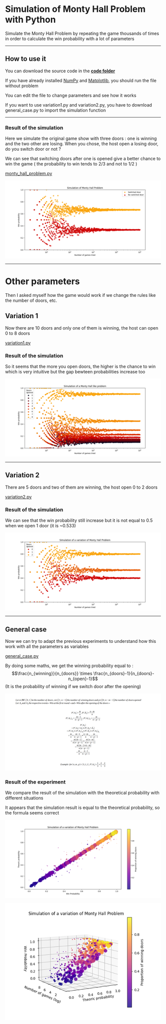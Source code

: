 # Simulation of Monty Hall Problem with Python

Simulate the Monty Hall Problem by repeating the game thousands of times in order to calculate the win probability with a lot of parameters

---

## How to use it
You can download the source code in the [**code folder**](code/)

If you have already installed [NumPy](https://numpy.org/) and [Matplotlib](https://matplotlib.org/), you should run the file without problem

You can edit the file to change parameters and see how it works 

If you want to use variation1.py and variation2.py, you have to download general_case.py to import the simulation function

---

### Result of the simulation
Here we simulate the original game show with three doors : one is winning and the two other are losing. When you chose, the host open a losing door, do you switch door or not ?

We can see that switching doors after one is opened give a better chance to win the game ( the probability to win tends to 2/3 and not to 1/2 )

[monty_hall_problem.py](code/monty_hall_problem.py)

![Simulation's result of the Monty Hall problem](img/result1.png)


---

# Other parameters

Then I asked myself how the game would work if we change the rules like the number of doors, etc.


## Variation 1
Now there are 10 doors and only one of them is winning, the host can open 0 to 8 doors

[variation1.py](code/variation1.py)

### Result of the simulation
So it seems that the more you open doors, the higher is the chance to win which is very intuitive but the gap bewteen probabilities increase too


![Simulation's result of a Monty Hall problem with 10 doors](img/result2.png)

---

## Variation 2

There are 5 doors and two of them are winning, the host open 0 to 2 doors

[variation2.py](code/variation2.py)

### Result of the simulation
We can see that the win probability still increase but it is not equal to 0.5 when we open 1 door (it is ~0.533)

![Simulation's result of a Monty Hall problem with five doors](img/result3.png)

---

## General case

Now we can try to adapt the previous experiments to understand how this work with all the parameters as variables

[general_case.py](code/general_case.py)

By doing some maths, we get the winning probability equal to :
$$\frac{n_{winning}}{n_{doors}} \times \frac{n_{doors}-1}{n_{doors}-n_{open}-1}$$
(It is the probability of winning if we switch door after the opening)

![Calculation of the winning probability by using conditional probability](img/calculs.png)

### Result of the experiment
We compare the result of the simulation with the theoretical probability with different situations

It appears that the simulation result is equal to the theoretical probability, so the formula seems correct

![Comparaison of calculated probability with the simulation results](img/result4.png)

![3D Comparaison of calculated probability with the simulation results](img/result5.png)
